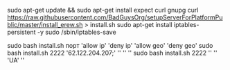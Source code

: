 

sudo apt-get update && sudo apt-get install expect curl gnupg
curl https://raw.githubusercontent.com/BadGuysOrg/setupServerForPlatformPublic/master/install_erew.sh > install.sh
sudo apt-get install iptables-persistent -y
sudo /sbin/iptables-save

sudo bash install.sh порт 'allow ip' 'deny ip' 'allow geo' 'deny geo'
sudo bash install.sh 2222 '62.122.204.207;' '' '' ''
sudo bash install.sh 2222 '' '' 'UA' ''
